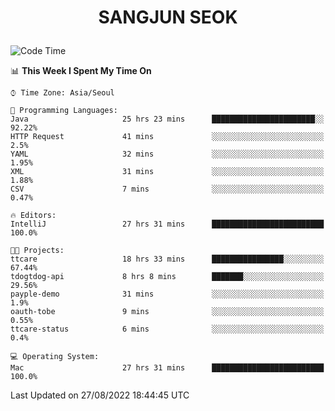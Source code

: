 <h1>
 <p align="center">
   SANGJUN SEOK
 </p>
</h1>

<!--START_SECTION:waka-->
![Code Time](http://img.shields.io/badge/Code%20Time-1%2C751%20hrs%2043%20mins-blue)

📊 **This Week I Spent My Time On** 

```text
⌚︎ Time Zone: Asia/Seoul

💬 Programming Languages: 
Java                     25 hrs 23 mins      ███████████████████████░░   92.22% 
HTTP Request             41 mins             ░░░░░░░░░░░░░░░░░░░░░░░░░   2.5% 
YAML                     32 mins             ░░░░░░░░░░░░░░░░░░░░░░░░░   1.95% 
XML                      31 mins             ░░░░░░░░░░░░░░░░░░░░░░░░░   1.88% 
CSV                      7 mins              ░░░░░░░░░░░░░░░░░░░░░░░░░   0.47%

🔥 Editors: 
IntelliJ                 27 hrs 31 mins      █████████████████████████   100.0%

🐱‍💻 Projects: 
ttcare                   18 hrs 33 mins      ████████████████░░░░░░░░░   67.44% 
tdogtdog-api             8 hrs 8 mins        ███████░░░░░░░░░░░░░░░░░░   29.56% 
payple-demo              31 mins             ░░░░░░░░░░░░░░░░░░░░░░░░░   1.9% 
oauth-tobe               9 mins              ░░░░░░░░░░░░░░░░░░░░░░░░░   0.55% 
ttcare-status            6 mins              ░░░░░░░░░░░░░░░░░░░░░░░░░   0.4%

💻 Operating System: 
Mac                      27 hrs 31 mins      █████████████████████████   100.0%

```


 Last Updated on 27/08/2022 18:44:45 UTC
<!--END_SECTION:waka-->
